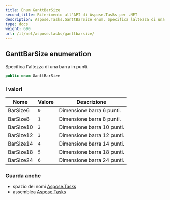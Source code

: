 ```yaml
---
title: Enum GanttBarSize
second_title: Riferimento all'API di Aspose.Tasks per .NET
description: Aspose.Tasks.GanttBarSize enum. Specifica laltezza di una barra in punti.
type: docs
weight: 690
url: /it/net/aspose.tasks/ganttbarsize/
---
```

## GanttBarSize enumeration

Specifica l'altezza di una barra in punti.

```csharp
public enum GanttBarSize
```

### I valori

| Nome | Valore | Descrizione |
| --- | --- | --- |
| BarSize6 | `0` | Dimensione barra 6 punti. |
| BarSize8 | `1` | Dimensione barra 8 punti. |
| BarSize10 | `2` | Dimensione barra 10 punti. |
| BarSize12 | `3` | Dimensione barra 12 punti. |
| BarSize14 | `4` | Dimensione barra 14 punti. |
| BarSize18 | `5` | Dimensione barra 18 punti. |
| BarSize24 | `6` | Dimensione barra 24 punti. |

### Guarda anche

* spazio dei nomi [Aspose.Tasks](../../aspose.tasks/)
* assemblea [Aspose.Tasks](../../)


